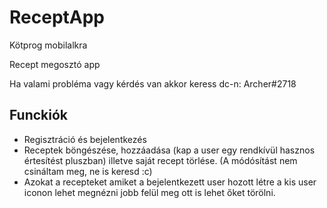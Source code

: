 # ReceptApp
Kötprog mobilalkra

Recept megosztó app

Ha valami probléma vagy kérdés van akkor keress dc-n: Archer#2718

## Funckiók
* Regisztráció és bejelentkezés
* Receptek böngészése, hozzáadása (kap a user egy rendkívül hasznos értesítést pluszban) illetve saját recept törlése. (A módósítást nem csináltam meg, ne is keresd :c)
* Azokat a recepteket amiket a bejelentkezett user hozott létre a kis user iconon lehet megnézni jobb felül meg ott is lehet őket törölni. 
